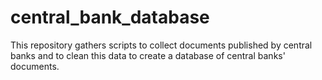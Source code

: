 # central_bank_database

This repository gathers scripts to collect documents published by central banks and to clean this data to create a database of central banks' documents.
